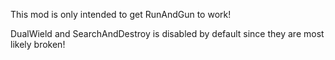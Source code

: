 This mod is only intended to get RunAndGun to work!

DualWield and SearchAndDestroy is disabled by default since they are most likely broken!
